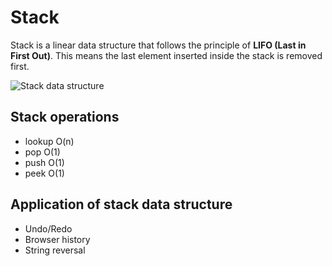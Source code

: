 # Stack

Stack is a linear data structure that follows the principle of **LIFO (Last in First Out)**. This means the last element inserted inside the stack is removed first.

![Stack data structure](https://github.com/isandeepbansal/data-structures-and-algorithms/blob/main/assets/stack.webp)

## Stack operations

- lookup O(n)
- pop O(1)
- push O(1)
- peek O(1)

## Application of stack data structure

- Undo/Redo
- Browser history
- String reversal
